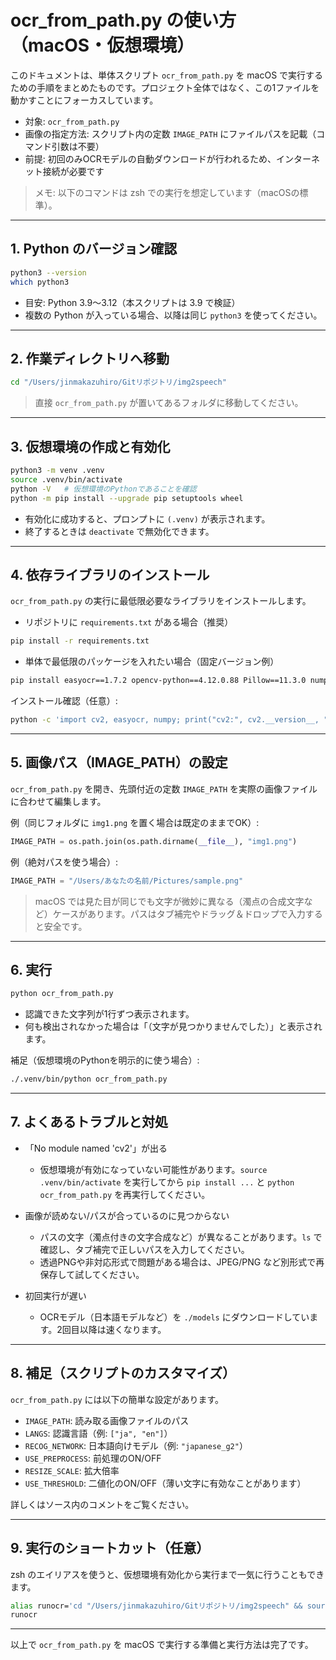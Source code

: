 # ocr_from_path.py の使い方（macOS・仮想環境）

このドキュメントは、単体スクリプト `ocr_from_path.py` を macOS で実行するための手順をまとめたものです。プロジェクト全体ではなく、この1ファイルを動かすことにフォーカスしています。

- 対象: `ocr_from_path.py`
- 画像の指定方法: スクリプト内の定数 `IMAGE_PATH` にファイルパスを記載（コマンド引数は不要）
- 前提: 初回のみOCRモデルの自動ダウンロードが行われるため、インターネット接続が必要です

> メモ: 以下のコマンドは zsh での実行を想定しています（macOSの標準）。

---

## 1. Python のバージョン確認

```bash
python3 --version
which python3
```

- 目安: Python 3.9〜3.12（本スクリプトは 3.9 で検証）
- 複数の Python が入っている場合、以降は同じ `python3` を使ってください。

---

## 2. 作業ディレクトリへ移動

```bash
cd "/Users/jinmakazuhiro/Gitリポジトリ/img2speech"
```

> 直接 `ocr_from_path.py` が置いてあるフォルダに移動してください。

---

## 3. 仮想環境の作成と有効化

```bash
python3 -m venv .venv
source .venv/bin/activate
python -V   # 仮想環境のPythonであることを確認
python -m pip install --upgrade pip setuptools wheel
```

- 有効化に成功すると、プロンプトに `(.venv)` が表示されます。
- 終了するときは `deactivate` で無効化できます。

---

## 4. 依存ライブラリのインストール

`ocr_from_path.py` の実行に最低限必要なライブラリをインストールします。

- リポジトリに `requirements.txt` がある場合（推奨）

```bash
pip install -r requirements.txt
```

- 単体で最低限のパッケージを入れたい場合（固定バージョン例）

```bash
pip install easyocr==1.7.2 opencv-python==4.12.0.88 Pillow==11.3.0 numpy==2.0.2
```

インストール確認（任意）:
```bash
python -c 'import cv2, easyocr, numpy; print("cv2:", cv2.__version__, "easyocr:", easyocr.__version__, "numpy:", numpy.__version__)'
```

---

## 5. 画像パス（IMAGE_PATH）の設定

`ocr_from_path.py` を開き、先頭付近の定数 `IMAGE_PATH` を実際の画像ファイルに合わせて編集します。

例（同じフォルダに `img1.png` を置く場合は既定のままでOK）:
```python
IMAGE_PATH = os.path.join(os.path.dirname(__file__), "img1.png")
```

例（絶対パスを使う場合）:
```python
IMAGE_PATH = "/Users/あなたの名前/Pictures/sample.png"
```

> macOS では見た目が同じでも文字が微妙に異なる（濁点の合成文字など）ケースがあります。パスはタブ補完やドラッグ＆ドロップで入力すると安全です。

---

## 6. 実行

```bash
python ocr_from_path.py
```

- 認識できた文字列が1行ずつ表示されます。
- 何も検出されなかった場合は「（文字が見つかりませんでした）」と表示されます。

補足（仮想環境のPythonを明示的に使う場合）:
```bash
./.venv/bin/python ocr_from_path.py
```

---

## 7. よくあるトラブルと対処

- 「No module named 'cv2'」が出る
  - 仮想環境が有効になっていない可能性があります。`source .venv/bin/activate` を実行してから `pip install ...` と `python ocr_from_path.py` を再実行してください。

- 画像が読めない/パスが合っているのに見つからない
  - パスの文字（濁点付きの文字合成など）が異なることがあります。`ls` で確認し、タブ補完で正しいパスを入力してください。
  - 透過PNGや非対応形式で問題がある場合は、JPEG/PNG など別形式で再保存して試してください。

- 初回実行が遅い
  - OCRモデル（日本語モデルなど）を `./models` にダウンロードしています。2回目以降は速くなります。

---

## 8. 補足（スクリプトのカスタマイズ）

`ocr_from_path.py` には以下の簡単な設定があります。

- `IMAGE_PATH`: 読み取る画像ファイルのパス
- `LANGS`: 認識言語（例: `["ja", "en"]`）
- `RECOG_NETWORK`: 日本語向けモデル（例: `"japanese_g2"`）
- `USE_PREPROCESS`: 前処理のON/OFF
- `RESIZE_SCALE`: 拡大倍率
- `USE_THRESHOLD`: 二値化のON/OFF（薄い文字に有効なことがあります）

詳しくはソース内のコメントをご覧ください。

---

## 9. 実行のショートカット（任意）

zsh のエイリアスを使うと、仮想環境有効化から実行まで一気に行うこともできます。

```bash
alias runocr='cd "/Users/jinmakazuhiro/Gitリポジトリ/img2speech" && source .venv/bin/activate && python ocr_from_path.py'
runocr
```

---

以上で `ocr_from_path.py` を macOS で実行する準備と実行方法は完了です。
